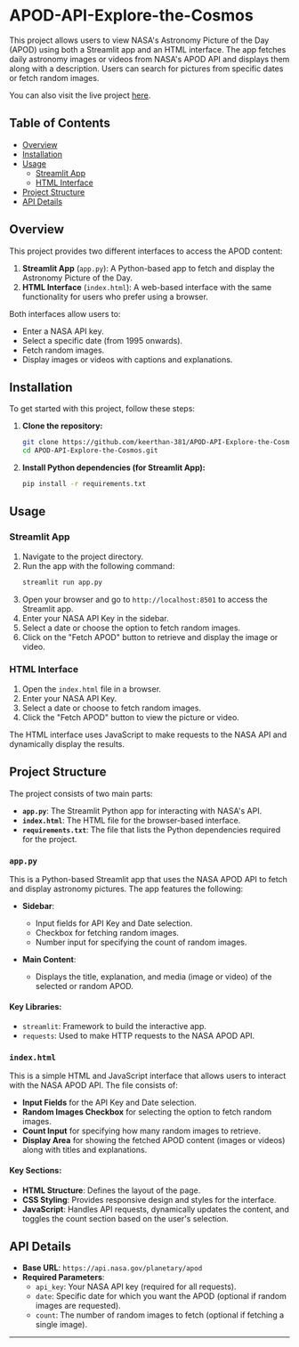 # APOD-API-Explore-the-Cosmos

This project allows users to view NASA's Astronomy Picture of the Day (APOD) using both a Streamlit app and an HTML interface. The app fetches daily astronomy images or videos from NASA's APOD API and displays them along with a description. Users can search for pictures from specific dates or fetch random images.

You can also visit the live project [here](https://keerthan-381.github.io/APOD-API-Explore-the-Cosmos/).

## Table of Contents
- [Overview](#overview)
- [Installation](#installation)
- [Usage](#usage)
  - [Streamlit App](#streamlit-app)
  - [HTML Interface](#html-interface)
- [Project Structure](#project-structure)
- [API Details](#api-details)

## Overview

This project provides two different interfaces to access the APOD content:

1. **Streamlit App** (`app.py`): A Python-based app to fetch and display the Astronomy Picture of the Day.
2. **HTML Interface** (`index.html`): A web-based interface with the same functionality for users who prefer using a browser.

Both interfaces allow users to:
- Enter a NASA API key.
- Select a specific date (from 1995 onwards).
- Fetch random images.
- Display images or videos with captions and explanations.

## Installation

To get started with this project, follow these steps:

1. **Clone the repository:**
   ```bash
   git clone https://github.com/keerthan-381/APOD-API-Explore-the-Cosmos.git
   cd APOD-API-Explore-the-Cosmos.git
   ```

2. **Install Python dependencies (for Streamlit App):**
   ```bash
   pip install -r requirements.txt
   ```

## Usage

### Streamlit App

1. Navigate to the project directory.
2. Run the app with the following command:
   ```bash
   streamlit run app.py
   ```
3. Open your browser and go to `http://localhost:8501` to access the Streamlit app.
4. Enter your NASA API Key in the sidebar.
5. Select a date or choose the option to fetch random images.
6. Click on the "Fetch APOD" button to retrieve and display the image or video.

### HTML Interface

1. Open the `index.html` file in a browser.
2. Enter your NASA API Key.
3. Select a date or choose to fetch random images.
4. Click the "Fetch APOD" button to view the picture or video.

The HTML interface uses JavaScript to make requests to the NASA API and dynamically display the results.

## Project Structure

The project consists of two main parts:

- **`app.py`**: The Streamlit Python app for interacting with NASA's API.
- **`index.html`**: The HTML file for the browser-based interface.
- **`requirements.txt`**: The file that lists the Python dependencies required for the project.

### `app.py`

This is a Python-based Streamlit app that uses the NASA APOD API to fetch and display astronomy pictures. The app features the following:

- **Sidebar**:
  - Input fields for API Key and Date selection.
  - Checkbox for fetching random images.
  - Number input for specifying the count of random images.

- **Main Content**:
  - Displays the title, explanation, and media (image or video) of the selected or random APOD.

#### Key Libraries:
- `streamlit`: Framework to build the interactive app.
- `requests`: Used to make HTTP requests to the NASA APOD API.


### `index.html`

This is a simple HTML and JavaScript interface that allows users to interact with the NASA APOD API. The file consists of:

- **Input Fields** for the API Key and Date selection.
- **Random Images Checkbox** for selecting the option to fetch random images.
- **Count Input** for specifying how many random images to retrieve.
- **Display Area** for showing the fetched APOD content (images or videos) along with titles and explanations.

#### Key Sections:
- **HTML Structure**: Defines the layout of the page.
- **CSS Styling**: Provides responsive design and styles for the interface.
- **JavaScript**: Handles API requests, dynamically updates the content, and toggles the count section based on the user's selection.



## API Details

- **Base URL**: `https://api.nasa.gov/planetary/apod`
- **Required Parameters**:
  - `api_key`: Your NASA API key (required for all requests).
  - `date`: Specific date for which you want the APOD (optional if random images are requested).
  - `count`: The number of random images to fetch (optional if fetching a single image).


---
